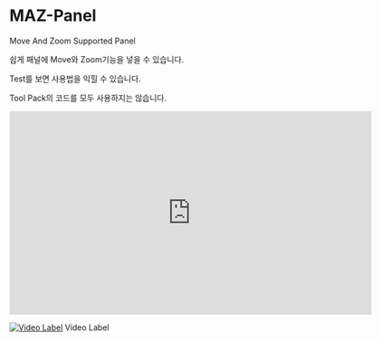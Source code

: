 # MAZ-Panel
Move And Zoom Supported Panel

쉽게 패널에 Move와 Zoom기능을 넣을 수 있습니다.

Test를 보면 사용법을 익힐 수 있습니다.

Tool Pack의 코드를 모두 사용하지는 않습니다.

<iframe width="640" height="360" src="https://youtu.be/XW9zx2N-Sno" frameborder="0" gesture="media" allowfullscreen=""></iframe>

[![Video Label](http://img.youtube.com/vi/uLR1RNqJ1Mw/0.jpg)](https://youtu.be/uLR1RNqJ1Mw?t=0s) Video Label

